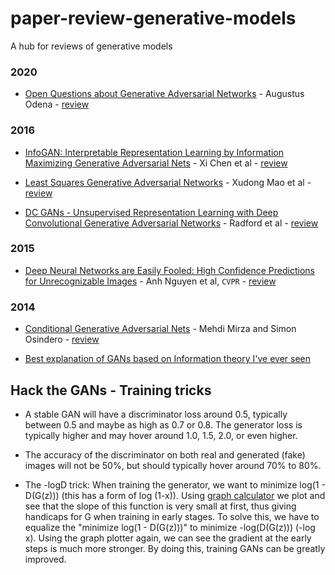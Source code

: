 # paper-review-generative-models
A hub for reviews of generative models

### 2020
* [Open Questions about Generative Adversarial Networks](https://distill.pub/2019/gan-open-problems/) - Augustus Odena - [review](https://github.com/luulinh90s/paper-review-generative-models/blob/master/open_questions.md)

### 2016
* [InfoGAN: Interpretable Representation Learning by Information Maximizing Generative Adversarial Nets](https://arxiv.org/abs/1606.03657) - Xi Chen et al - [review](https://github.com/luulinh90s/paper-review-generative-models/blob/master/3.md)
* [Least Squares Generative Adversarial Networks](https://arxiv.org/abs/1611.04076) - Xudong Mao et al - [review](https://github.com/luulinh90s/paper-review-generative-models/blob/master/4.md)

* [DC GANs - Unsupervised Representation Learning with Deep Convolutional Generative Adversarial Networks](https://arxiv.org/abs/1511.06434) - Radford et al - [review](https://github.com/luulinh90s/paper-review-generative-models/blob/master/5.md)


### 2015

* [Deep Neural Networks are Easily Fooled:
High Confidence Predictions for Unrecognizable Images](https://arxiv.org/abs/1412.1897) - Anh Nguyen et al, `CVPR` - [review](https://github.com/luulinh90s/paper-review-generative-models/blob/master/1.md)

### 2014

* [Conditional Generative Adversarial Nets](https://arxiv.org/abs/1411.1784) - Mehdi Mirza and Simon Osindero - [review](https://github.com/luulinh90s/paper-review-generative-models/blob/master/2.md)

* [Best explanation of GANs based on Information theory I've ever seen](https://medium.com/@jonathan_hui/gan-why-it-is-so-hard-to-train-generative-advisory-networks-819a86b3750b)


## Hack the GANs - Training tricks

- A stable GAN will have a discriminator loss around 0.5, typically between 0.5 and maybe as high as 0.7 or 0.8. The generator loss is typically higher and may hover around 1.0, 1.5, 2.0, or even higher.

- The accuracy of the discriminator on both real and generated (fake) images will not be 50%, but should typically hover around 70% to 80%.

- The -logD trick: When training the generator, we want to minimize log(1 - D(G(z))) (this has a form of log (1-x)). Using [graph calculator](https://www.desmos.com/calculator) we plot and see that the slope of this function is very small at first, thus giving handicaps for G when training in early stages. To solve this, we have to equalize the "minimize log(1 - D(G(z)))" to minimize -log(D(G(z))) (-log x). Using the graph plotter again, we can see the gradient at the early steps is much more stronger. By doing this, training GANs can be greatly improved.

